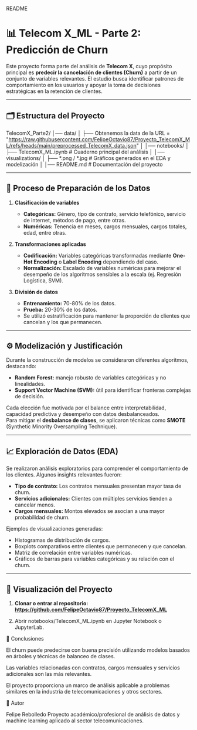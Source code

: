 
README

# 📊 Telecom X_ML - Parte 2: Predicción de Churn

Este proyecto forma parte del análisis de **Telecom X**, cuyo propósito principal es **predecir la cancelación de clientes (Churn)** a partir de un conjunto de variables relevantes. El estudio busca identificar patrones de comportamiento en los usuarios y apoyar la toma de decisiones estratégicas en la retención de clientes.

---

## 🗂️ Estructura del Proyecto

TelecomX_Parte2/
│── data/
│ ├── Obtenemos la data de la URL = "https://raw.githubusercontent.com/FelipeOctavio87/Proyecto_TelecomX_ML/refs/heads/main/preprocessed_TelecomX_data.json"
│
│── notebooks/
│ ├── TelecomX_ML.ipynb # Cuaderno principal del análisis
│
│── visualizations/
│ ├── *.png / *.jpg # Gráficos generados en el EDA y modelización
│
│── README.md # Documentación del proyecto


---
## 🔎 Proceso de Preparación de los Datos

1. **Clasificación de variables**  
   - **Categóricas:** Género, tipo de contrato, servicio telefónico, servicio de internet, métodos de pago, entre otras.  
   - **Numéricas:** Tenencia en meses, cargos mensuales, cargos totales, edad, entre otras.

2. **Transformaciones aplicadas**  
   - **Codificación:** Variables categóricas transformadas mediante **One-Hot Encoding** o **Label Encoding** dependiendo del caso.  
   - **Normalización:** Escalado de variables numéricas para mejorar el desempeño de los algoritmos sensibles a la escala (ej. Regresión Logística, SVM).

3. **División de datos**  
   - **Entrenamiento:** 70-80% de los datos.  
   - **Prueba:** 20-30% de los datos.  
   - Se utilizó estratificación para mantener la proporción de clientes que cancelan y los que permanecen.

---

## ⚙️ Modelización y Justificación

Durante la construcción de modelos se consideraron diferentes algoritmos, destacando:

  
- **Random Forest:** manejo robusto de variables categóricas y no linealidades.  
- **Support Vector Machine (SVM):** útil para identificar fronteras complejas de decisión.  

Cada elección fue motivada por el balance entre interpretabilidad, capacidad predictiva y desempeño con datos desbalanceados.  
Para mitigar el **desbalance de clases**, se aplicaron técnicas como **SMOTE** (Synthetic Minority Oversampling Technique).

---

## 📈 Exploración de Datos (EDA)

Se realizaron análisis exploratorios para comprender el comportamiento de los clientes. Algunos insights relevantes fueron:

- **Tipo de contrato:** Los contratos mensuales presentan mayor tasa de churn.  
- **Servicios adicionales:** Clientes con múltiples servicios tienden a cancelar menos.  
- **Cargos mensuales:** Montos elevados se asocian a una mayor probabilidad de churn.  

Ejemplos de visualizaciones generadas:  
- Histogramas de distribución de cargos.  
- Boxplots comparativos entre clientes que permanecen y que cancelan.  
- Matriz de correlación entre variables numéricas.  
- Gráficos de barras para variables categóricas y su relación con el churn.  

---

## 🚀 Visualización del Proyecto

1. **Clonar o entrar al repositorio: https://github.com/FelipeOctavio87/Proyecto_TelecomX_ML**

2. Abrir notebooks/TelecomX_ML.ipynb en Jupyter Notebook o JupyterLab.



📌 Conclusiones

El churn puede predecirse con buena precisión utilizando modelos basados en árboles y técnicas de balanceo de clases.

Las variables relacionadas con contratos, cargos mensuales y servicios adicionales son las más relevantes.

El proyecto proporciona un marco de análisis aplicable a problemas similares en la industria de telecomunicaciones y otros sectores.

👤 Autor

Felipe Rebolledo
Proyecto académico/profesional de análisis de datos y machine learning aplicado al sector telecomunicaciones.
